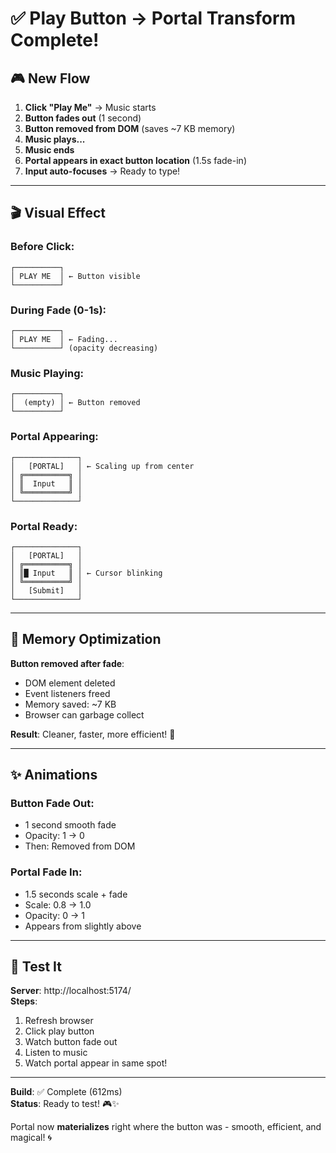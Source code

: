 # ✅ Play Button → Portal Transform Complete!

## 🎮 New Flow

1. **Click "Play Me"** → Music starts
2. **Button fades out** (1 second)
3. **Button removed from DOM** (saves ~7 KB memory)
4. **Music plays...**
5. **Music ends**
6. **Portal appears in exact button location** (1.5s fade-in)
7. **Input auto-focuses** → Ready to type!

---

## 🎬 Visual Effect

### Before Click:
```
┌──────────┐
│ PLAY ME  │ ← Button visible
└──────────┘
```

### During Fade (0-1s):
```
┌──────────┐
│ PLAY ME  │ ← Fading...
└──────────┘ (opacity decreasing)
```

### Music Playing:
```
┌──────────┐
│  (empty) │ ← Button removed
└──────────┘
```

### Portal Appearing:
```
┌──────────────┐
│   [PORTAL]   │ ← Scaling up from center
│ ╔══════════╗ │
│ ║  Input   ║ │
│ ╚══════════╝ │
└──────────────┘
```

### Portal Ready:
```
┌──────────────┐
│   [PORTAL]   │
│ ╔══════════╗ │
│ ║█ Input   ║ │ ← Cursor blinking
│ ╚══════════╝ │
│   [Submit]   │
└──────────────┘
```

---

## 💾 Memory Optimization

**Button removed after fade**:
- DOM element deleted
- Event listeners freed
- Memory saved: ~7 KB
- Browser can garbage collect

**Result**: Cleaner, faster, more efficient! 🚀

---

## ✨ Animations

### Button Fade Out:
- 1 second smooth fade
- Opacity: 1 → 0
- Then: Removed from DOM

### Portal Fade In:
- 1.5 seconds scale + fade
- Scale: 0.8 → 1.0
- Opacity: 0 → 1
- Appears from slightly above

---

## 🧪 Test It

**Server**: http://localhost:5174/  
**Steps**:
1. Refresh browser
2. Click play button
3. Watch button fade out
4. Listen to music
5. Watch portal appear in same spot!

---

**Build**: ✅ Complete (612ms)  
**Status**: Ready to test! 🎮✨

Portal now **materializes** right where the button was - smooth, efficient, and magical! 🌀
